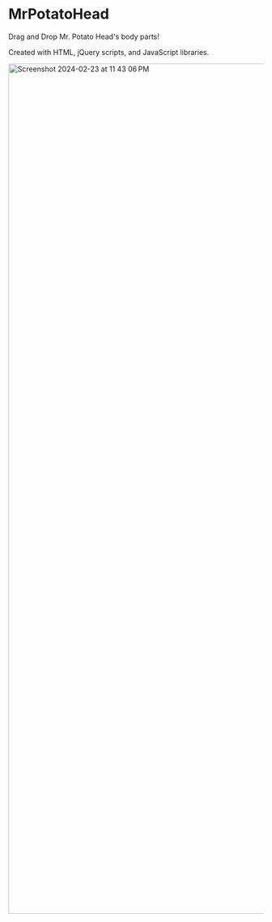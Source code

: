 # MrPotatoHead
Drag and Drop Mr. Potato Head's body parts! </br>

Created with HTML, jQuery scripts, and JavaScript libraries.

<img width="1679" alt="Screenshot 2024-02-23 at 11 43 06 PM" src="https://github.com/SabaMemon/MrPotatoHead/assets/58344531/1ca8733d-de3d-4246-8001-f2f0138d5122">

